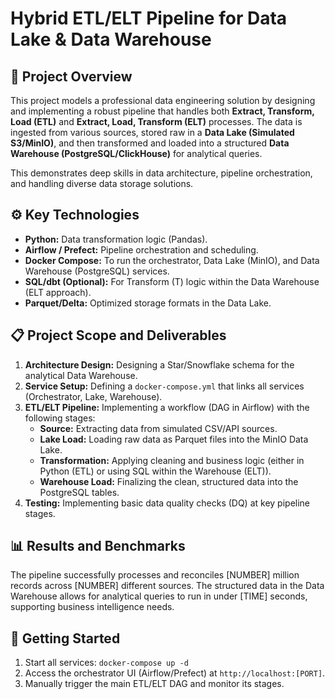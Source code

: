 # Hybrid ETL/ELT Pipeline for Data Lake & Data Warehouse

## 🚀 Project Overview
This project models a professional data engineering solution by designing and implementing a robust pipeline that handles both **Extract, Transform, Load (ETL)** and **Extract, Load, Transform (ELT)** processes. The data is ingested from various sources, stored raw in a **Data Lake (Simulated S3/MinIO)**, and then transformed and loaded into a structured **Data Warehouse (PostgreSQL/ClickHouse)** for analytical queries.

This demonstrates deep skills in data architecture, pipeline orchestration, and handling diverse data storage solutions.

## ⚙️ Key Technologies
* **Python:** Data transformation logic (Pandas).
* **Airflow / Prefect:** Pipeline orchestration and scheduling.
* **Docker Compose:** To run the orchestrator, Data Lake (MinIO), and Data Warehouse (PostgreSQL) services.
* **SQL/dbt (Optional):** For Transform (T) logic within the Data Warehouse (ELT approach).
* **Parquet/Delta:** Optimized storage formats in the Data Lake.

## 📋 Project Scope and Deliverables
1.  **Architecture Design:** Designing a Star/Snowflake schema for the analytical Data Warehouse.
2.  **Service Setup:** Defining a `docker-compose.yml` that links all services (Orchestrator, Lake, Warehouse).
3.  **ETL/ELT Pipeline:** Implementing a workflow (DAG in Airflow) with the following stages:
    * **Source:** Extracting data from simulated CSV/API sources.
    * **Lake Load:** Loading raw data as Parquet files into the MinIO Data Lake.
    * **Transformation:** Applying cleaning and business logic (either in Python (ETL) or using SQL within the Warehouse (ELT)).
    * **Warehouse Load:** Finalizing the clean, structured data into the PostgreSQL tables.
4.  **Testing:** Implementing basic data quality checks (DQ) at key pipeline stages.

## 📊 Results and Benchmarks
The pipeline successfully processes and reconciles [NUMBER] million records across [NUMBER] different sources. The structured data in the Data Warehouse allows for analytical queries to run in under [TIME] seconds, supporting business intelligence needs.

## 🏃 Getting Started
1.  Start all services: `docker-compose up -d`
2.  Access the orchestrator UI (Airflow/Prefect) at `http://localhost:[PORT]`.
3.  Manually trigger the main ETL/ELT DAG and monitor its stages.
